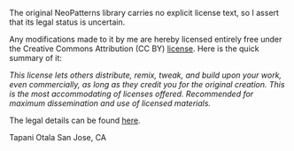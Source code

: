 The original NeoPatterns library carries no explicit license text, so I assert that its legal status is uncertain.

Any modifications made to it by me are hereby licensed entirely free under the Creative Commons Attribution (CC BY) [license](https://creativecommons.org/licenses/by/4.0/). Here is the quick summary of it:

*This license lets others distribute, remix, tweak, and build upon your work, even commercially, as long as they credit you for the original creation. This is the most accommodating of licenses offered. Recommended for maximum dissemination and use of licensed materials.*

The legal details can be found [here](https://creativecommons.org/licenses/by/4.0/legalcode).

Tapani Otala
San Jose, CA
